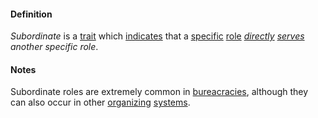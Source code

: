 #### Definition

*Subordinate* is a [trait](https://github.com/gcassel/Modular-Organizing-Terminology/blob/master/terms/trait.md) which [indicates](https://github.com/gcassel/Modular-Organizing-Terminology/blob/master/terms/indicate.md) that a [specific](https://github.com/gcassel/Modular-Organizing-Terminology/blob/master/terms/specific.md) [role](https://github.com/gcassel/Modular-Organizing-Terminology/blob/master/terms/role.md) *[directly](https://github.com/gcassel/Modular-Organizing-Terminology/blob/master/terms/direct.md) [serves](https://github.com/gcassel/Modular-Organizing-Terminology/blob/master/terms/serve.md) another specific role*. 

#### Notes

Subordinate roles are extremely common in [bureacracies](https://github.com/gcassel/Modular-Organizing-Terminology/blob/master/terms/bureaucracy.md), although they can also occur in other [organizing](https://github.com/gcassel/Modular-Organizing-Terminology/blob/master/terms/organize.md) [systems](https://github.com/gcassel/Modular-Organizing-Terminology/blob/master/terms/system.md).
